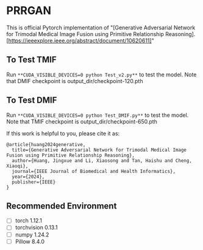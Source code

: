 

#  PRRGAN

This is official Pytorch implementation of "[Generative Adversarial Network for Trimodal Medical Image Fusion using Primitive Relationship Reasoning].[https://ieeexplore.ieee.org/abstract/document/10620611]"

## To Test TMIF

Run ```**CUDA_VISIBLE_DEVICES=0 python Test_v2.py**``` to test the model. Note that DMIF checkpoint is output_dir/checkpoint-120.pth

## To Test DMIF

Run ```**CUDA_VISIBLE_DEVICES=0 python Test_DMIF.py**``` to test the model. Note that TMIF checkpoint is output_dir/checkpoint-650.pth

If this work is helpful to you, please cite it as:
```
@article{huang2024generative,
  title={Generative Adversarial Network for Trimodal Medical Image Fusion using Primitive Relationship Reasoning},
  author={Huang, Jingxue and Li, Xiaosong and Tan, Haishu and Cheng, Xiaoqi},
  journal={IEEE Journal of Biomedical and Health Informatics},
  year={2024},
  publisher={IEEE}
}

```

## Recommended Environment

 - [ ] torch  1.12.1
 - [ ] torchvision 0.13.1
 - [ ] numpy 1.24.2
 - [ ] Pillow  8.4.0
